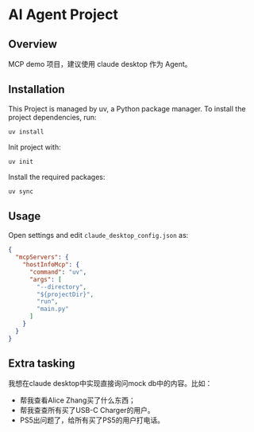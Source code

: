 # AI Agent Project

## Overview

MCP demo 项目，建议使用 claude desktop 作为 Agent。

## Installation

This Project is managed by uv, a Python package manager. To install the project dependencies, run:

```bash
uv install
```

Init project with:

```bash
uv init
```

Install the required packages:

```bash
uv sync
```

## Usage

Open settings and edit `claude_desktop_config.json` as:

```json
{
  "mcpServers": {
    "hostInfoMcp": {
      "command": "uv",
      "args": [
        "--directory",
        "${projectDir}",
        "run",
        "main.py"
      ]
    }
  }
}
```

## Extra tasking

我想在claude desktop中实现直接询问mock db中的内容。比如：
- 帮我查看Alice Zhang买了什么东西；
- 帮我查查所有买了USB-C Charger的用户。
- PS5出问题了，给所有买了PS5的用户打电话。
